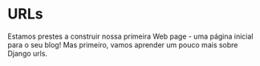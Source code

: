 # URLs

Estamos prestes a construir nossa primeira Web page - uma página inicial para o seu blog! Mas primeiro, vamos aprender um pouco mais sobre Django urls.

